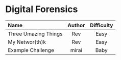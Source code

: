 # Digital Forensics

| Name                 | Author | Difficulty |
| :------------------- | :----: | :--------: |
| Three Umazing Things |  Rev   |    Easy    |
| My Networ(th)k       |  Rev   |    Easy    |
| Example Challenge    | mirai  |    Baby    |
